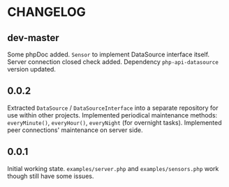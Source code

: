 # CHANGELOG

## dev-master

Some phpDoc added.
`Sensor` to implement DataSource interface itself.
Server connection closed check added.
Dependency `php-api-datasource` version updated.

## 0.0.2

Extracted `DataSource` / `DataSourceInterface` into a separate repository for 
use within other projects.
Implemented periodical maintenance methods: `everyMinute()`, `everyHour()`, 
`everyNight` (for overnight tasks).
Implemented peer connections' maintenance on server side.


## 0.0.1

Initial working state. `examples/server.php` and `examples/sensors.php` work 
though still have some issues.
